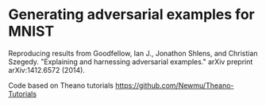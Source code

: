# Generating adversarial examples for MNIST

Reproducing results from Goodfellow, Ian J., Jonathon Shlens, and Christian Szegedy. "Explaining and harnessing adversarial examples." arXiv preprint arXiv:1412.6572 (2014).

Code based on Theano tutorials https://github.com/Newmu/Theano-Tutorials  

